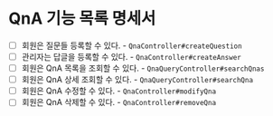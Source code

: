 # QnA 기능 목록 명세서

* [ ] 회원은 질문들 등록할 수 있다. - `QnaController#createQuestion`
* [ ] 관리자는 답글을 등록할 수 있다. - `QnaController#createAnswer`
* [ ] 회원은 QnA 목록을 조회할 수 있다. - `QnaQueryController#searchQnas`
* [ ] 회원은 QnA 상세 조회할 수 있다. - `QnaQueryController#searchQna`
* [ ] 회원은 QnA 수정할 수 있다. - `QnaController#modifyQna`
* [ ] 회원은 QnA 삭제할 수 있다. - `QnaController#removeQna`